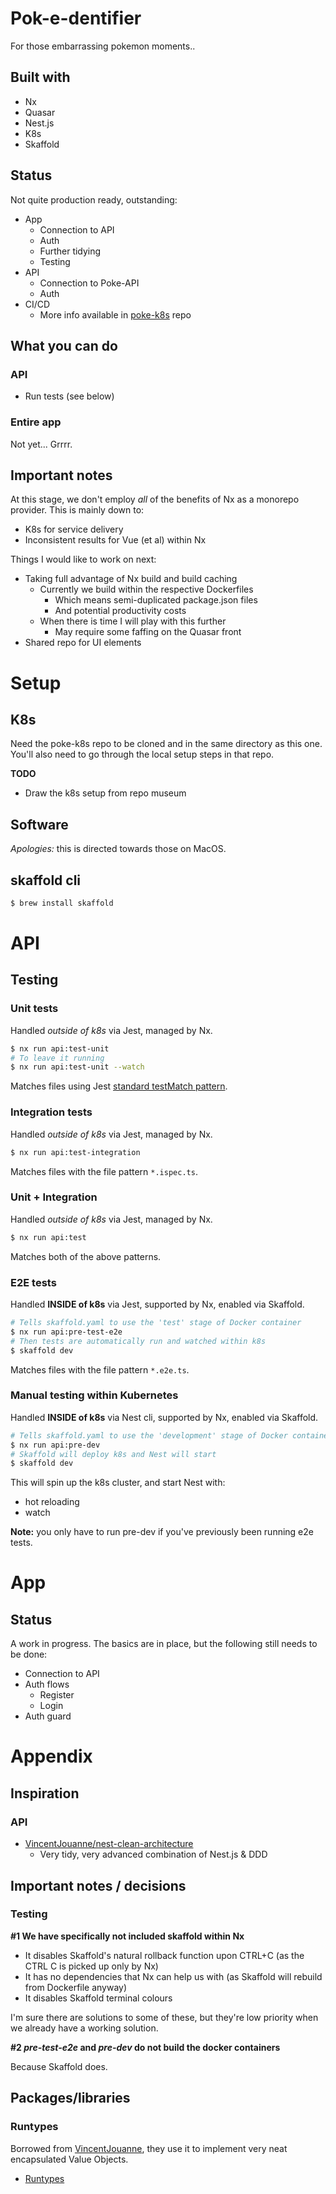 # Pok-e-dentifier

For those embarrassing pokemon moments..

## Built with

- Nx
- Quasar
- Nest.js
- K8s
- Skaffold

## Status

Not quite production ready, outstanding:

- App
  - Connection to API
  - Auth
  - Further tidying
  - Testing
- API
  - Connection to Poke-API
  - Auth
- CI/CD
  - More info available in [poke-k8s](https://github.com/curioushuman/poke-k8s) repo

## What you can do

### API

- Run tests (see below)

### Entire app

Not yet... Grrrr.

## Important notes

At this stage, we don't employ *all* of the benefits of Nx as a monorepo provider. This is mainly down to:

- K8s for service delivery
- Inconsistent results for Vue (et al) within Nx

Things I would like to work on next:

- Taking full advantage of Nx build and build caching
  - Currently we build within the respective Dockerfiles
    - Which means semi-duplicated package.json files
    - And potential productivity costs
  - When there is time I will play with this further
    - May require some faffing on the Quasar front
- Shared repo for UI elements

# Setup

## K8s

Need the poke-k8s repo to be cloned and in the same directory as this one. You'll also need to go through the local setup steps in that repo.

**TODO**

- Draw the k8s setup from repo museum

## Software

*Apologies:* this is directed towards those on MacOS.

## skaffold cli

```bash
$ brew install skaffold
```

# API

## Testing

### Unit tests

Handled *outside of k8s* via Jest, managed by Nx.

```bash
$ nx run api:test-unit
# To leave it running
$ nx run api:test-unit --watch
```

Matches files using Jest [standard testMatch pattern](https://jestjs.io/docs/configuration#testmatch-arraystring).

### Integration tests

Handled *outside of k8s* via Jest, managed by Nx.

```bash
$ nx run api:test-integration
```

Matches files with the file pattern `*.ispec.ts`.

### Unit + Integration

Handled *outside of k8s* via Jest, managed by Nx.

```bash
$ nx run api:test
```

Matches both of the above patterns.

### E2E tests

Handled **INSIDE of k8s** via Jest, supported by Nx, enabled via Skaffold.

```bash
# Tells skaffold.yaml to use the 'test' stage of Docker container
$ nx run api:pre-test-e2e
# Then tests are automatically run and watched within k8s
$ skaffold dev
```

Matches files with the file pattern `*.e2e.ts`.

### Manual testing within Kubernetes

Handled **INSIDE of k8s** via Nest cli, supported by Nx, enabled via Skaffold.

```bash
# Tells skaffold.yaml to use the 'development' stage of Docker container
$ nx run api:pre-dev
# Skaffold will deploy k8s and Nest will start
$ skaffold dev
```

This will spin up the k8s cluster, and start Nest with:

- hot reloading
- watch

**Note:** you only have to run pre-dev if you've previously been running e2e tests.

# App

## Status

A work in progress. The basics are in place, but the following still needs to be done:

- Connection to API
- Auth flows
  - Register
  - Login
- Auth guard

# Appendix

## Inspiration

### API

* [VincentJouanne/nest-clean-architecture](https://github.com/VincentJouanne/nest-clean-architecture)
  * Very tidy, very advanced combination of Nest.js & DDD

## Important notes / decisions

### Testing

**#1 We have specifically not included skaffold within Nx**

- It disables Skaffold's natural rollback function upon CTRL+C (as the CTRL C is picked up only by Nx)
- It has no dependencies that Nx can help us with (as Skaffold will rebuild from Dockerfile anyway)
- It disables Skaffold terminal colours

I'm sure there are solutions to some of these, but they're low priority when we already have a working solution.

**#2 *pre-test-e2e* and *pre-dev* do not build the docker containers**

Because Skaffold does.

## Packages/libraries

### Runtypes

Borrowed from [VincentJouanne](https://github.com/VincentJouanne), they use it to implement very neat encapsulated Value Objects.

* [Runtypes](https://github.com/pelotom/runtypes)
